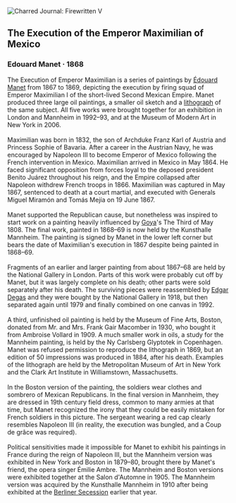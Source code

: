 <div class="artwork-of-the-day">
  <div class="container">
    <div class="img-wrapper">
      <img
        src="https://uploads4.wikiart.org/00142/images/57726d7eedc2cb3880b47e5b/edouard-manet-022.jpg!Large.jpg"
        alt="Charred Journal: Firewritten V" />
    </div>
    <div class="artwork-detail">
      <div class="artwork-origin"> 
        <h2 class="artwork-name">The Execution of the Emperor Maximilian of Mexico</h2>
        <h3 class="artist">
          Edouard Manet
                    ·  1868
        </h3>
      </div>
      <p class="description">
        <span class="artwork-description-text ng-binding" ng-bind-html="viewModel.ArtworkOfTheDay.Description | unsafe">The Execution of Emperor Maximilian is a series of paintings by <a target="_blank" href="/en/edouard-manet">Édouard Manet</a> from 1867 to 1869, depicting the execution by firing squad of Emperor Maximilian I of the short-lived Second Mexican Empire. Manet produced three large oil paintings, a smaller oil sketch and a <a target="_blank" href="/en/paintings-by-media/color-lithograph">lithograph</a> of the same subject. All five works were brought together for an exhibition in London and Mannheim in 1992–93, and at the Museum of Modern Art in New York in 2006.
<br>
<br>Maximilian was born in 1832, the son of Archduke Franz Karl of Austria and Princess Sophie of Bavaria. After a career in the Austrian Navy, he was encouraged by Napoleon III to become Emperor of Mexico following the French intervention in Mexico. Maximilian arrived in Mexico in May 1864. He faced significant opposition from forces loyal to the deposed president Benito Juárez throughout his reign, and the Empire collapsed after Napoleon withdrew French troops in 1866. Maximilian was captured in May 1867, sentenced to death at a court martial, and executed with Generals Miguel Miramón and Tomás Mejía on 19 June 1867.
<br>
<br>Manet supported the Republican cause, but nonetheless was inspired to start work on a painting heavily influenced by <a target="_blank" href="/en/francisco-goya">Goya</a>'s The Third of May 1808. The final work, painted in 1868–69 is now held by the Kunsthalle Mannheim. The painting is signed by Manet in the lower left corner but bears the date of Maximilian's execution in 1867 despite being painted in 1868–69.
<br>
<br>Fragments of an earlier and larger painting from about 1867–68 are held by the National Gallery in London. Parts of this work were probably cut off by Manet, but it was largely complete on his death; other parts were sold separately after his death. The surviving pieces were reassembled by <a target="_blank" href="/en/edgar-degas">Edgar Degas</a> and they were bought by the National Gallery in 1918, but then separated again until 1979 and finally combined on one canvas in 1992.
<br>
<br>A third, unfinished oil painting is held by the Museum of Fine Arts, Boston, donated from Mr. and Mrs. Frank Gair Macomber in 1930, who bought it from Ambroise Vollard in 1909. A much smaller work in oils, a study for the Mannheim painting, is held by the Ny Carlsberg Glyptotek in Copenhagen. Manet was refused permission to reproduce the lithograph in 1869, but an edition of 50 impressions was produced in 1884, after his death. Examples of the lithograph are held by the Metropolitan Museum of Art in New York and the Clark Art Institute in Williamstown, Massachusetts.
<br>
<br>In the Boston version of the painting, the soldiers wear clothes and sombrero of Mexican Republicans. In the final version in Mannheim, they are dressed in 19th century field dress, common to many armies at that time, but Manet recognized the irony that they could be easily mistaken for French soldiers in this picture. The sergeant wearing a red cap clearly resembles Napoleon III (in reality, the execution was bungled, and a Coup de grâce was required).
<br>
<br>Political sensitivities made it impossible for Manet to exhibit his paintings in France during the reign of Napoleon III, but the Mannheim version was exhibited in New York and Boston in 1879–80, brought there by Manet's friend, the opera singer Émilie Ambre. The Mannheim and Boston versions were exhibited together at the Salon d'Automne in 1905. The Mannheim version was acquired by the Kunsthalle Mannheim in 1910 after being exhibited at the <a target="_blank" href="/en/artists-by-painting-school/berlin-secession">Berliner Secession</a> earlier that year.</span>
                        <div class="text-shadow-container" ng-show="showShadow" style=""></div>
      </p>
    </div>
  </div>

</div>
